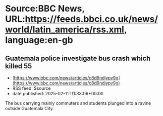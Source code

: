 # Source:BBC News, URL:https://feeds.bbci.co.uk/news/world/latin_america/rss.xml, language:en-gb

## Guatemala police investigate bus crash which killed 55
 - [https://www.bbc.com/news/articles/c8d9ndjypv9o](https://www.bbc.com/news/articles/c8d9ndjypv9o)
 - RSS feed: $source
 - date published: 2025-02-11T11:33:06+00:00

The bus carrying mainly commuters and students plunged into a ravine outside Guatemala City.

